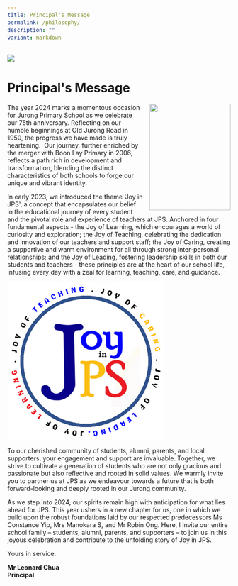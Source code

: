 ```yaml
---
title: Principal's Message
permalink: /philosophy/
description: ""
variant: markdown
---
```

![](/images/Banner.png)

Principal's Message
=======================

<img src="/images/Principal.jpeg" style="width:183px;height:240px;margin-left:15px;" align="right">


The year 2024 marks a momentous occasion for Jurong Primary School as we celebrate our 75th anniversary. Reflecting on our humble beginnings at Old Jurong Road in 1950, the progress we have made is truly heartening.&nbsp; Our journey, further enriched by the merger with Boon Lay Primary in 2006, reflects a path rich in development and transformation, blending the distinct characteristics of both schools to forge our unique and vibrant identity.&nbsp;  
  
In early 2023, we introduced the theme 'Joy in JPS', a concept that encapsulates our belief in the educational journey of every student and the pivotal role and experience of teachers at JPS.   Anchored in four fundamental aspects - the Joy of Learning, which encourages a world of curiosity and exploration; the Joy of Teaching, celebrating the dedication and innovation of our teachers and support staff; the Joy of Caring, creating a supportive and warm environment for all through strong inter-personal relationships; and the Joy of Leading, fostering leadership skills in both our students and teachers - these principles are at the heart of our school life, infusing every day with a zeal for learning, teaching, care, and guidance.&nbsp;  
 
![](/images/Joy_in_JPS.png) 
 
To our cherished community of students, alumni, parents, and local supporters, your engagement and support are invaluable.  Together, we strive to cultivate a generation of students who are not only gracious and passionate but also reflective and rooted in solid values. We warmly invite you to partner us at JPS as we endeavour towards a future that is both forward-looking and deeply rooted in our Jurong community.&nbsp;  
  
As we step into 2024, our spirits remain high with anticipation for what lies ahead for JPS. This year ushers in a new chapter for us, one in which we build upon the robust foundations laid by our respected predecessors Ms Constance Yip, Mrs Manokara S, and Mr Robin Ong.  Here, I invite our entire school family – students, alumni, parents, and supporters – to join us in this joyous celebration and contribute to the unfolding story of Joy in JPS.&nbsp;  
  
Yours in service.  
  

<b>Mr Leonard Chua</b> <br>
<b>Principal</b>